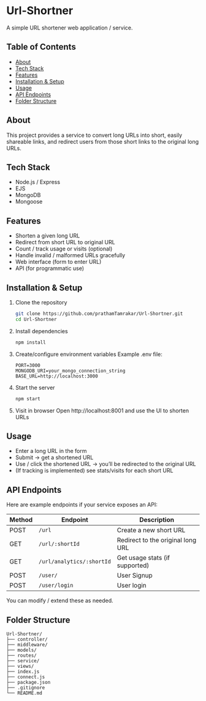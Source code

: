 # Url-Shortner

A simple URL shortener web application / service.

## Table of Contents

- [About](#about)  
- [Tech Stack](#tech-stack)  
- [Features](#features)  
- [Installation & Setup](#installation--setup)  
- [Usage](#usage)  
- [API Endpoints](#api-endpoints)  
- [Folder Structure](#folder-structure)

## About

This project provides a service to convert long URLs into short, easily shareable links, and redirect users from those short links to the original long URLs.

## Tech Stack

- Node.js / Express  
- EJS
- MongoDB
- Mongoose

## Features

- Shorten a given long URL  
- Redirect from short URL to original URL  
- Count / track usage or visits (optional)  
- Handle invalid / malformed URLs gracefully  
- Web interface (form to enter URL)  
- API (for programmatic use)  

## Installation & Setup

1. Clone the repository  
   ```bash
   git clone https://github.com/prathamTamrakar/Url-Shortner.git
   cd Url-Shortner
   ```
2. Install dependencies
   ```bash
   npm install
   ```
3. Create/configure environment variables
   Example .env file:
   ```
   PORT=3000
   MONGODB_URI=your_mongo_connection_string
   BASE_URL=http://localhost:3000
   ```
4. Start the server
   ```bash
   npm start
   ```
5. Visit in browser
    Open http://localhost:8001 and use the UI to shorten URLs

## Usage

- Enter a long URL in the form  
- Submit → get a shortened URL  
- Use / click the shortened URL → you’ll be redirected to the original URL  
- (If tracking is implemented) see stats/visits for each short URL  

## API Endpoints

Here are example endpoints if your service exposes an API:

| Method | Endpoint            | Description                       |
|--------|---------------------|-----------------------------------|
| POST   | `/url`      | Create a new short URL           | 
| GET    | `/url/:shortId`         | Redirect to the original long URL |
| GET    | `/url/analytics/:shortId` | Get usage stats (if supported)   |
|POST|`/user/`|User Signup|
|POST|`/user/login`|User login|

You can modify / extend these as needed.


## Folder Structure
```
Url-Shortner/
├── controller/
├── middleware/
├── models/
├── routes/
├── service/
├── views/
├── index.js
├── connect.js
├── package.json
├── .gitignore
└── README.md
```





